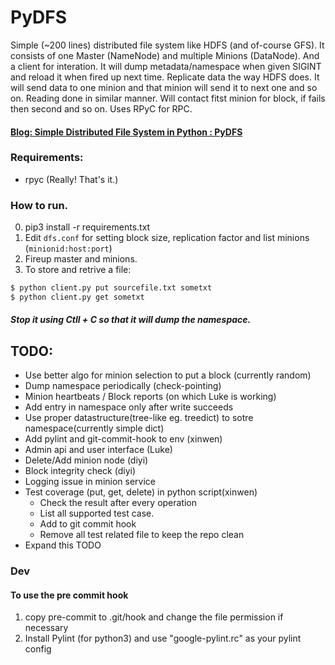 # PyDFS
Simple (~200 lines) distributed file system like HDFS (and of-course GFS). It consists of one Master (NameNode) and multiple Minions (DataNode). And a client for interation. It will dump metadata/namespace when given SIGINT and reload it when fired up next time. Replicate data  the way HDFS does. It will send data to one minion and that minion will send it to next one and so on. Reading done in similar manner. Will contact fitst minion for block, if fails then second and so on.  Uses RPyC for RPC.

#### [Blog: Simple Distributed File System in Python : PyDFS](https://superuser.blog/distributed-file-system-python/) 

### Requirements:
  - rpyc (Really! That's it.)
  
### How to run.
  0. pip3 install -r requirements.txt
  1. Edit `dfs.conf` for setting block size, replication factor and list minions (`minionid:host:port`)
  2. Fireup master and minions.
  3. To store and retrive a file:
```sh
$ python client.py put sourcefile.txt sometxt
$ python client.py get sometxt
```
##### Stop it using Ctll + C so that it will dump the namespace.

## TODO:
  - Use better algo for minion selection to put a block (currently random)
  - Dump namespace periodically (check-pointing)
  - Minion heartbeats / Block reports (on which Luke is working)
  - Add entry in namespace only after write succeeds
  - Use proper datastructure(tree-like eg. treedict) to sotre
     namespace(currently simple dict)
  - Add pylint and git-commit-hook to env (xinwen)
  - Admin api and user interface (Luke)
  - Delete/Add minion node (diyi)
  - Block integrity check (diyi)
  - Logging issue in minion service
  - Test coverage (put, get, delete) in python script(xinwen) 
    - Check the result after every operation
    - List all supported test case.
    - Add to git commit hook
    - Remove all test related file to keep the repo clean
  - Expand this TODO

### Dev

#### To use the pre commit hook
  1. copy pre-commit to .git/hook and change the file permission if necessary
  2. Install Pylint (for python3) and use "google-pylint.rc" as your pylint config
